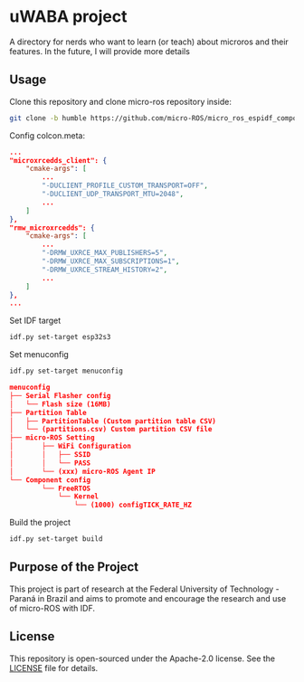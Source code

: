 # uWABA project

A directory for nerds who want to learn (or teach) about microros and their features. In the future, I will provide more details

## Usage

Clone this repository and clone micro-ros repository inside:

```bash
git clone -b humble https://github.com/micro-ROS/micro_ros_espidf_component.git
```

Config colcon.meta:

```json
...
"microxrcedds_client": {
    "cmake-args": [
        ...
        "-DUCLIENT_PROFILE_CUSTOM_TRANSPORT=OFF",
        "-DUCLIENT_UDP_TRANSPORT_MTU=2048",
        ...
    ]
},
"rmw_microxrcedds": {
    "cmake-args": [
        ...
        "-DRMW_UXRCE_MAX_PUBLISHERS=5",
        "-DRMW_UXRCE_MAX_SUBSCRIPTIONS=1",
        "-DRMW_UXRCE_STREAM_HISTORY=2",
        ...
    ]
},
...
```

Set IDF target
```bash
idf.py set-target esp32s3
```

Set menuconfig
```bash
idf.py set-target menuconfig
```
```json
menuconfig
├── Serial Flasher config
│   └── Flash size (16MB)
├── Partition Table
│   ├── PartitionTable (Custom partition table CSV)
│   └── (partitions.csv) Custom partition CSV file
├── micro-ROS Setting
│       ├── WiFi Configuration
│       │   ├── SSID
│       │   └── PASS
│       └── (xxx) micro-ROS Agent IP
└── Component config
        └── FreeRTOS
            └── Kernel
                └── (1000) configTICK_RATE_HZ
```

Build the project
```bash
idf.py set-target build
```

## Purpose of the Project


This project is part of research at the Federal University of Technology - Paraná in Brazil and aims to promote and encourage the research and use of micro-ROS with IDF.

## License

This repository is open-sourced under the Apache-2.0 license. See the [LICENSE](LICENSE) file for details.
